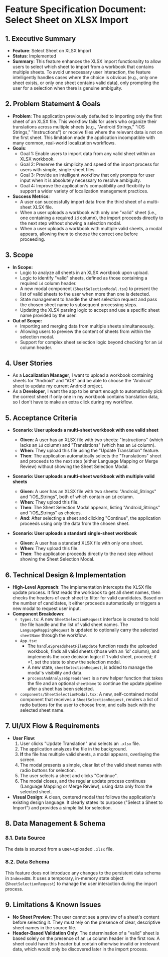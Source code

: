# Feature Specification Document: Select Sheet on XLSX Import

## 1. Executive Summary

-   **Feature**: Select Sheet on XLSX Import
-   **Status**: Implemented
-   **Summary**: This feature enhances the XLSX import functionality to allow users to select which sheet to import from a workbook that contains multiple sheets. To avoid unnecessary user interaction, the feature intelligently handles cases where the choice is obvious (e.g., only one sheet exists, or only one sheet contains valid data), only prompting the user for a selection when there is genuine ambiguity.

## 2. Problem Statement & Goals

-   **Problem**: The application previously defaulted to importing only the first sheet of an XLSX file. This workflow fails for users who organize their translations across multiple sheets (e.g., "Android Strings," "iOS Strings," "Instructions") or receive files where the relevant data is not on the first sheet. This limitation made the application incompatible with many common, real-world localization workflows.
-   **Goals**:
    -   Goal 1: Enable users to import data from any valid sheet within an XLSX workbook.
    -   Goal 2: Preserve the simplicity and speed of the import process for users with simple, single-sheet files.
    -   Goal 3: Provide an intelligent workflow that only prompts for user input when it is absolutely necessary to resolve ambiguity.
    -   Goal 4: Improve the application's compatibility and flexibility to support a wider variety of localization management practices.
-   **Success Metrics**:
    -   A user can successfully import data from the third sheet of a multi-sheet XLSX file.
    -   When a user uploads a workbook with only one "valid" sheet (i.e., one containing a required `id` column), the import proceeds directly to the next step without showing a selection modal.
    -   When a user uploads a workbook with multiple valid sheets, a modal appears, allowing them to choose the correct one before proceeding.

## 3. Scope

-   **In Scope:**
    -   Logic to analyze all sheets in an XLSX workbook upon upload.
    -   Logic to identify "valid" sheets, defined as those containing a required `id` column header.
    -   A new modal component (`SheetSelectionModal.tsx`) to present the list of valid sheets to the user when more than one is detected.
    -   State management to handle the sheet selection request and pass the chosen sheet name to subsequent processing steps.
    -   Updating the XLSX parsing logic to accept and use a specific sheet name provided by the user.
-   **Out of Scope:**
    -   Importing and merging data from multiple sheets simultaneously.
    -   Allowing users to preview the content of sheets from within the selection modal.
    -   Support for complex sheet selection logic beyond checking for an `id` column header.

## 4. User Stories

-   As a **Localization Manager**, I want to upload a workbook containing sheets for "Android" and "iOS" and be able to choose the "Android" sheet to update my current Android project.
-   As a **Developer**, I want the app to be smart enough to automatically pick the correct sheet if only one in my workbook contains translation data, so I don't have to make an extra click during my workflow.

## 5. Acceptance Criteria

-   **Scenario: User uploads a multi-sheet workbook with one valid sheet**
    -   **Given**: A user has an XLSX file with two sheets: "Instructions" (which lacks an `id` column) and "Translations" (which has an `id` column).
    -   **When**: They upload this file using the "Update Translation" feature.
    -   **Then**: The application automatically selects the "Translations" sheet and proceeds to the next step (either Language Mapping or Merge Review) without showing the Sheet Selection Modal.

-   **Scenario: User uploads a multi-sheet workbook with multiple valid sheets**
    -   **Given**: A user has an XLSX file with two sheets: "Android_Strings" and "iOS_Strings", both of which contain an `id` column.
    -   **When**: They upload this file.
    -   **Then**: The Sheet Selection Modal appears, listing "Android_Strings" and "iOS_Strings" as choices.
    -   **And**: After selecting a sheet and clicking "Continue", the application proceeds using only the data from the chosen sheet.

-   **Scenario: User uploads a standard single-sheet workbook**
    -   **Given**: A user has a standard XLSX file with only one sheet.
    -   **When**: They upload this file.
    -   **Then**: The application proceeds directly to the next step without showing the Sheet Selection Modal.

## 6. Technical Design & Implementation

-   **High-Level Approach**: The implementation intercepts the XLSX file update process. It first reads the workbook to get all sheet names, then checks the headers of each sheet to filter for valid candidates. Based on the number of candidates, it either proceeds automatically or triggers a new modal to request user input.
-   **Component Breakdown**:
    -   `types.ts`: A new `SheetSelectionRequest` interface is created to hold the file handle and the list of valid sheet names. The `LanguageMappingRequest` is updated to optionally carry the selected `sheetName` through the workflow.
    -   `App.tsx`:
        -   The `handleSpreadsheetFileUpdate` function reads the uploaded workbook, finds all valid sheets (those with an 'id' column), and implements the core decision logic: if 1 valid sheet, proceed; if >1, set the state to show the selection modal.
        -   A new state, `sheetSelectionRequest`, is added to manage the modal's visibility and data.
        -   `processAndAnalyzeSpreadsheet` is a new helper function that takes the file and an optional `sheetName` to continue the update pipeline after a sheet has been selected.
    -   `components/SheetSelectionModal.tsx`: A new, self-contained modal component that receives a `SheetSelectionRequest`, renders a list of radio buttons for the user to choose from, and calls back with the selected sheet name.

## 7. UI/UX Flow & Requirements

-   **User Flow**:
    1.  User clicks "Update Translation" and selects an `.xlsx` file.
    2.  The application analyzes the file in the background.
    3.  **If** the file has multiple valid sheets, a modal appears, overlaying the screen.
    4.  The modal presents a simple, clear list of the valid sheet names with radio buttons for selection.
    5.  The user selects a sheet and clicks "Continue".
    6.  The modal closes, and the regular update process continues (Language Mapping or Merge Review), using data only from the selected sheet.
-   **Visual Design**: A clean, centered modal that follows the application's existing design language. It clearly states its purpose ("Select a Sheet to Import") and provides a simple list for selection.

## 8. Data Management & Schema

### 8.1. Data Source

The data is sourced from a user-uploaded `.xlsx` file.

### 8.2. Data Schema

This feature does not introduce any changes to the persistent data schema in `IndexedDB`. It uses a temporary, in-memory state object (`SheetSelectionRequest`) to manage the user interaction during the import process.

## 9. Limitations & Known Issues

-   **No Sheet Preview**: The user cannot see a preview of a sheet's content before selecting it. They must rely on the presence of clear, descriptive sheet names in the source file.
-   **Header-Based Validation Only**: The determination of a "valid" sheet is based solely on the presence of an `id` column header in the first row. A sheet could have this header but contain otherwise invalid or irrelevant data, which would only be discovered later in the import process.